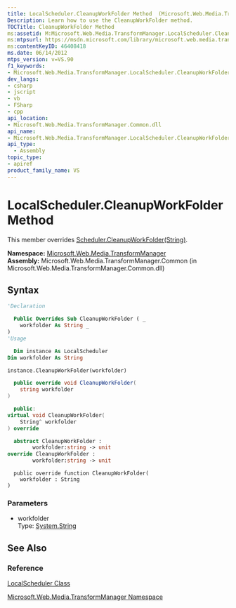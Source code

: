 ```yaml
---
title: LocalScheduler.CleanupWorkFolder Method  (Microsoft.Web.Media.TransformManager)
Description: Learn how to use the CleanupWorkFolder method.
TOCTitle: CleanupWorkFolder Method
ms:assetid: M:Microsoft.Web.Media.TransformManager.LocalScheduler.CleanupWorkFolder(System.String)
ms:mtpsurl: https://msdn.microsoft.com/library/microsoft.web.media.transformmanager.localscheduler.cleanupworkfolder(v=VS.90)
ms:contentKeyID: 46408418
ms.date: 06/14/2012
mtps_version: v=VS.90
f1_keywords:
- Microsoft.Web.Media.TransformManager.LocalScheduler.CleanupWorkFolder
dev_langs:
- csharp
- jscript
- vb
- FSharp
- cpp
api_location:
- Microsoft.Web.Media.TransformManager.Common.dll
api_name:
- Microsoft.Web.Media.TransformManager.LocalScheduler.CleanupWorkFolder
api_type:
  - Assembly
topic_type:
- apiref
product_family_name: VS
---
```


# LocalScheduler.CleanupWorkFolder Method

This member overrides [Scheduler.CleanupWorkFolder(String)](scheduler-cleanupworkfolder-method-microsoft-web-media-transformmanager.md).

**Namespace:**  [Microsoft.Web.Media.TransformManager](microsoft-web-media-transformmanager-namespace.md)  
**Assembly:**  Microsoft.Web.Media.TransformManager.Common (in Microsoft.Web.Media.TransformManager.Common.dll)

## Syntax

```vb
'Declaration

  Public Overrides Sub CleanupWorkFolder ( _
    workfolder As String _
)
'Usage

  Dim instance As LocalScheduler
Dim workfolder As String

instance.CleanupWorkFolder(workfolder)
```

```csharp
  public override void CleanupWorkFolder(
    string workfolder
)
```

```cpp
  public:
virtual void CleanupWorkFolder(
    String^ workfolder
) override
```

``` fsharp
  abstract CleanupWorkFolder : 
        workfolder:string -> unit 
override CleanupWorkFolder : 
        workfolder:string -> unit 
```

```jscript
  public override function CleanupWorkFolder(
    workfolder : String
)
```

### Parameters

  - workfolder  
    Type: [System.String](https://msdn.microsoft.com/library/s1wwdcbf)  

## See Also

### Reference

[LocalScheduler Class](localscheduler-class-microsoft-web-media-transformmanager.md)

[Microsoft.Web.Media.TransformManager Namespace](microsoft-web-media-transformmanager-namespace.md)
